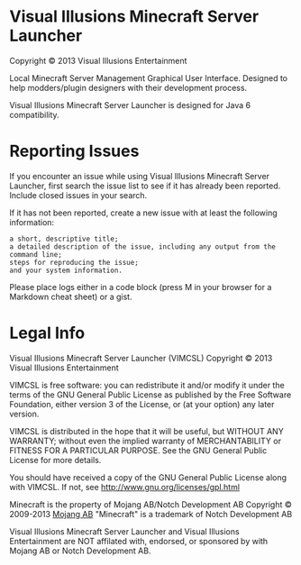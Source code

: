 Visual Illusions Minecraft Server Launcher
==========================
Copyright &copy; 2013 Visual Illusions Entertainment

Local Minecraft Server Management Graphical User Interface.
Designed to help modders/plugin designers with their development process.

Visual Illusions Minecraft Server Launcher is designed for Java 6 compatibility.

Reporting Issues
================

If you encounter an issue while using Visual Illusions Minecraft Server Launcher, first search the issue list to see if it has already been reported.
Include closed issues in your search.

If it has not been reported, create a new issue with at least the following information:

    a short, descriptive title;
    a detailed description of the issue, including any output from the command line;
    steps for reproducing the issue;
    and your system information.

Please place logs either in a code block (press M in your browser for a Markdown cheat sheet) or a gist.

Legal Info
==============

Visual Illusions Minecraft Server Launcher (VIMCSL)
Copyright &copy; 2013 Visual Illusions Entertainment

VIMCSL is free software: you can redistribute it and/or modify
it under the terms of the GNU General Public License as published by
the Free Software Foundation, either version 3 of the License, or
(at your option) any later version.

VIMCSL is distributed in the hope that it will be useful, but WITHOUT ANY WARRANTY;
without even the implied warranty of MERCHANTABILITY or FITNESS FOR A PARTICULAR PURPOSE.
See the GNU General Public License for more details.

You should have received a copy of the GNU General Public License along with VIMCSL.
If not, see http://www.gnu.org/licenses/gpl.html

Minecraft is the property of Mojang AB/Notch Development AB
Copyright &copy; 2009-2013 [Mojang AB](http://mojang.com)
"Minecraft" is a trademark of Notch Development AB

Visual Illusions Minecraft Server Launcher and Visual Illusions Entertainment are
NOT affilated with, endorsed, or sponsored by with Mojang AB or Notch Development AB.

